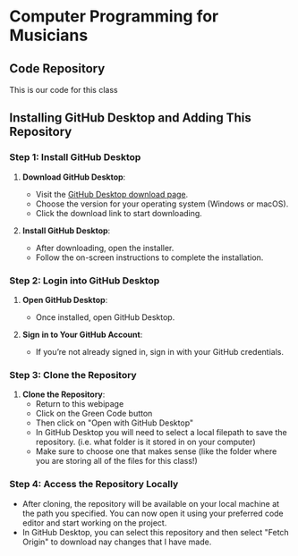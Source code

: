 # Computer Programming for Musicians
## Code Repository
This is our code for this class
## Installing GitHub Desktop and Adding This Repository

### Step 1: Install GitHub Desktop

1. **Download GitHub Desktop**:
    - Visit the [GitHub Desktop download page](https://desktop.github.com/).
    - Choose the version for your operating system (Windows or macOS).
    - Click the download link to start downloading.

2. **Install GitHub Desktop**:
    - After downloading, open the installer.
    - Follow the on-screen instructions to complete the installation.

### Step 2: Login into GitHub Desktop

1. **Open GitHub Desktop**:
    - Once installed, open GitHub Desktop.

2. **Sign in to Your GitHub Account**:
    - If you’re not already signed in, sign in with your GitHub credentials.

### Step 3: Clone the Repository
1. **Clone the Repository**:
    - Return to this webipage
    - Click on the Green Code button
    - Then click on "Open with GitHub Desktop"
    - In GitHub Desktop you will need to select a local filepath to save the repository. (i.e. what folder is it stored in on your computer)
    - Make sure to choose one that makes sense (like the folder where you are storing all of the files for this class!)

### Step 4: Access the Repository Locally

- After cloning, the repository will be available on your local machine at the path you specified. You can now open it using your preferred code editor and start working on the project.
- In GitHub Desktop, you can select this repository and then select "Fetch Origin" to download nay changes that I have made.
